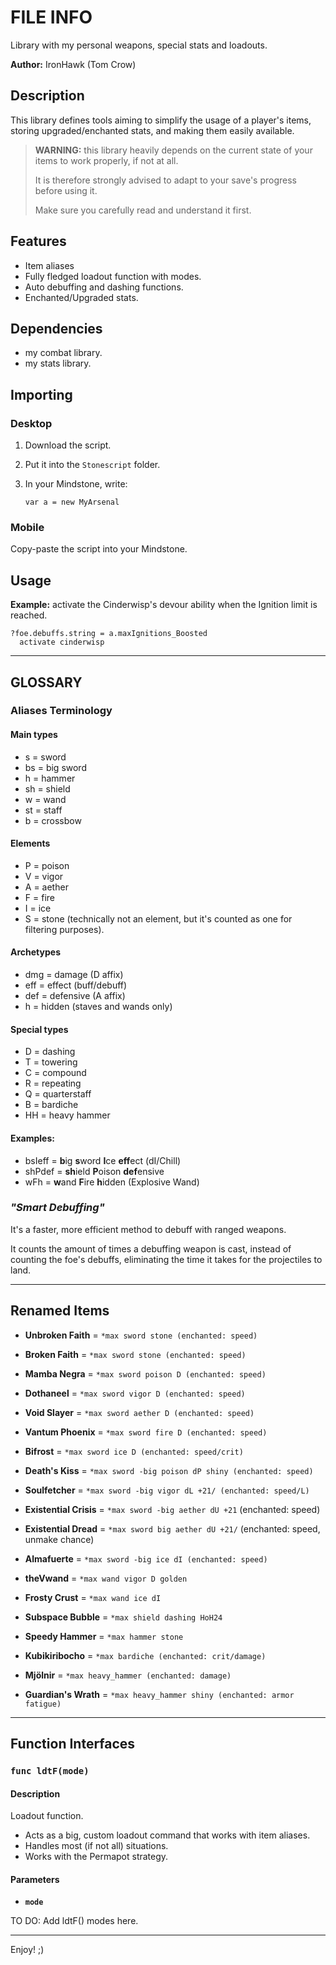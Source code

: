 # FILE INFO

Library with my personal weapons, special stats and loadouts.

**Author:** IronHawk (Tom Crow)

## Description

This library defines tools aiming to simplify the usage of a player's items, storing upgraded/enchanted stats, and making them easily available.

> **WARNING:** this library heavily depends on the current state of your items to work properly, if not at all.
>
> It is therefore strongly advised to adapt to your save's progress before using it.
>
> Make sure you carefully read and understand it first.

## Features

- Item aliases
- Fully fledged loadout function with modes.
- Auto debuffing and dashing functions.
- Enchanted/Upgraded stats.

## Dependencies

- my combat library.
- my stats library.

## Importing

### Desktop

1. Download the script.
1. Put it into the `Stonescript` folder.
1. In your Mindstone, write:

    `var a = new MyArsenal`

### Mobile

Copy-paste the script into your Mindstone.

## Usage

**Example:** activate the Cinderwisp's devour ability when the Ignition limit is reached.

```
?foe.debuffs.string = a.maxIgnitions_Boosted
  activate cinderwisp
```

---

## GLOSSARY

### Aliases Terminology

#### Main types

- s = sword
- bs = big sword
- h = hammer
- sh = shield
- w = wand
- st = staff
- b = crossbow

#### Elements

- P = poison
- V = vigor
- A = aether
- F = fire
- I = ice
- S = stone (technically not an element, but it's counted as one for filtering purposes).

#### Archetypes

- dmg = damage (D affix)
- eff = effect (buff/debuff)
- def = defensive (A affix)
- h = hidden (staves and wands only)

#### Special types

- D = dashing
- T = towering
- C = compound
- R = repeating
- Q = quarterstaff
- B = bardiche
- HH = heavy hammer

#### Examples:

- bsIeff = **b**ig **s**word **I**ce **eff**ect (dI/Chill)
- shPdef = **sh**ield **P**oison **def**ensive
- wFh = **w**and **F**ire **h**idden (Explosive Wand)

### *"Smart Debuffing"*

It's a faster, more efficient method to debuff with ranged weapons.

It counts the amount of times a debuffing weapon is cast, instead of counting the foe's debuffs, eliminating the time it takes for the projectiles to land.

---

## Renamed Items

- **Unbroken Faith**      = `*max sword stone (enchanted: speed)`
- **Broken Faith**        = `*max sword stone (enchanted: speed)`
- **Mamba Negra**         = `*max sword poison D (enchanted: speed)`
- **Dothaneel**           = `*max sword vigor D (enchanted: speed)`
- **Void Slayer**         = `*max sword aether D (enchanted: speed)`
- **Vantum Phoenix**      = `*max sword fire D (enchanted: speed)`
- **Bifrost**             = `*max sword ice D (enchanted: speed/crit)`

- **Death's Kiss**        = `*max sword -big poison dP shiny (enchanted: speed)`
- **Soulfetcher**         = `*max sword -big vigor dL +21/ (enchanted: speed/L)`
- **Existential Crisis**  = `*max sword -big aether dU +21` (enchanted: speed)
- **Existential Dread**   = `*max sword big aether dU +21/` (enchanted: speed, unmake chance)
- **Almafuerte**          = `*max sword -big ice dI (enchanted: speed)`

- **theVwand**            = `*max wand vigor D golden`
- **Frosty Crust**        = `*max wand ice dI`

- **Subspace Bubble**     = `*max shield dashing HoH24`
- **Speedy Hammer**       = `*max hammer stone`
- **Kubikiribocho**       = `*max bardiche (enchanted: crit/damage)`
- **Mjölnir**             = `*max heavy_hammer (enchanted: damage)`
- **Guardian's Wrath**    = `*max heavy_hammer shiny (enchanted: armor fatigue)`

---

## Function Interfaces

### `func ldtF(mode)`

#### Description

Loadout function.

- Acts as a big, custom loadout command that works with item aliases.
- Handles most (if not all) situations.
- Works with the Permapot strategy.

#### Parameters

- **`mode`**

TO DO: Add ldtF() modes here.

---

Enjoy! ;)
